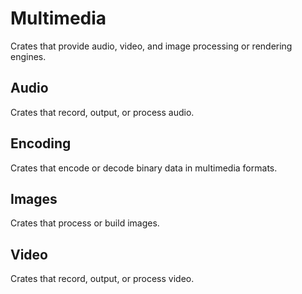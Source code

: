 # Multimedia

Crates that provide audio, video, and image processing or rendering engines.

## Audio

Crates that record, output, or process audio.

## Encoding

Crates that encode or decode binary data in multimedia formats.

## Images

Crates that process or build images.

## Video

Crates that record, output, or process video.
